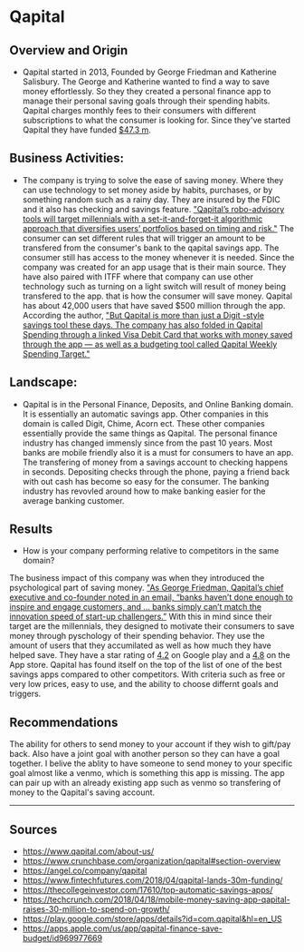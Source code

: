 # Qapital
## Overview and Origin


* Qapital started in 2013, Founded by George Friedman and Katherine Salisbury. The George and Katherine wanted to find a way to save money effortlessly. So they they created a personal finance app to manage their personal saving goals through their spending habits. Qapital charges monthly fees to their consumers with different subscriptions to what the consumer is looking for. Since they've started Qapital they have funded [$47.3 m](https://www.crunchbase.com/organization/qapital#section-overview). 


## Business Activities:

* The company is trying to solve the ease of saving money. Where they can use technology to set money aside by habits, purchases, or by something random such as a rainy day. They are insured by the FDIC and it also has checking and savings feature. ["Qapital’s robo-advisory tools will target millennials with a set-it-and-forget-it algorithmic approach that diversifies users’ portfolios based on timing and risk."](https://www.fintechfutures.com/2018/04/qapital-lands-30m-funding/) 
 The consumer can set different rules that will trigger an amount to be transfered from the consumer's bank to the qapital savings app. The consumer still has access to the money whenever it is needed. Since the company was created for an app usage that is their main source. They have also paired with ITFF where that company can use other technology such as turning on a light switch will result of money being transfered to the app. that is how the consumer will save money. Qapital has about 42,000 users that have saved $500 million through the app. According the author, ["But Qapital is more than just a Digit -style savings tool these days. The company has also folded in Qapital Spending through a linked Visa Debit Card that works with money saved through the app — as well as a budgeting tool called Qapital Weekly Spending Target."](https://techcrunch.com/2018/04/18/mobile-money-saving-app-qapital-raises-30-million-to-spend-on-growth/) 




## Landscape:


* Qapital is in the Personal Finance, Deposits, and Online Banking domain. It is essentially an automatic savings app. Other companies in this domain is called Digit, Chime, Acorn ect. These other companies essentially provide the same things as Qapital. The personal finance industry has changed immensly since from the past 10 years. Most banks are mobile friendly also it is a must for consumers to have an app. The transfering of money from a savings account to checking happens in seconds. Depositing checks through the phone, paying a friend back with out cash has become so easy for the consumer. The banking industry has revovled around how to make banking easier for the average banking customer.  

## Results


* How is your company performing relative to competitors in the same domain?

The business impact of this company was when they introduced the psychological part of saving money. ["As George Friedman,  Qapital’s chief executive and co-founder noted in an email, “banks haven’t done enough to inspire and engage customers, and … banks simply can’t match the innovation speed of start-up challengers.”](https://techcrunch.com/2018/04/18/mobile-money-saving-app-qapital-raises-30-million-to-spend-on-growth/)
With this in mind since their target are the millennials, they designed to motivate their consumers to save money through pyschology of their spending behavior. They use the amount of users that they accumilated as well as how much they have helped save. They have a star rating of [4.2](https://play.google.com/store/apps/details?id=com.qapital&hl=en_US) on Google play and a [4.8](https://apps.apple.com/us/app/qapital-finance-save-budget/id969977669) on the App store. 
Qapital has found itself on the top of the list of one of the best savings apps compared to other competitors. With criteria such as free or very low prices, easy to use, and the ability to choose differnt goals and triggers. 



## Recommendations


The ability for others to send money to your account if they wish to gift/pay back. Also have a joint goal with another person so they can have a goal together. 
I belive the ablity to have someone to send money to your specific goal almost like a venmo, which is something this app is missing. The app can pair up with an already existing app such as venmo so transfering of money to the Qapital's saving account.

---

## Sources  
* https://www.qapital.com/about-us/
* https://www.crunchbase.com/organization/qapital#section-overview
* https://angel.co/company/qapital
* https://www.fintechfutures.com/2018/04/qapital-lands-30m-funding/
* https://thecollegeinvestor.com/17610/top-automatic-savings-apps/
* https://techcrunch.com/2018/04/18/mobile-money-saving-app-qapital-raises-30-million-to-spend-on-growth/
* https://play.google.com/store/apps/details?id=com.qapital&hl=en_US
* https://apps.apple.com/us/app/qapital-finance-save-budget/id969977669